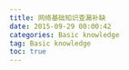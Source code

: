 ```yaml
---
title: 网络基础知识查漏补缺
date: 2015-09-29 00:00:42
categories: Basic knowledge
tag: Basic knowledge
toc: true
---
```

